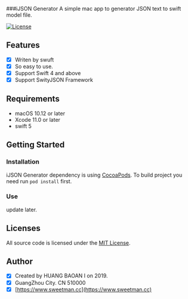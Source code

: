 ###iJSON Generator
A simple mac app to generator JSON text to swift model file.

[![License](https://img.shields.io/cocoapods/l/SMInstagramPhotoPicker.svg?style=flat)](http://cocoapods.org/pods/SMInstagramPhotoPicker)


## Features

- [x] Writen by swuft
- [x] So easy to use.
- [x] Support Swift 4 and above
- [x] Support SwityJSON Framework

## Requirements

- macOS 10.12 or later
- Xcode 11.0 or later
- swift 5

## Getting Started

### Installation

iJSON Generator dependency is using [CocoaPods](http://cocoapods.org). To build project you need run `pod install` first.


### Use

update later.

## Licenses

All source code is licensed under the [MIT License](https://raw.github.com/rs/SDWebImage/master/LICENSE).

## Author

- [x] Created by HUANG BAOAN I on 2019.
- [x] GuangZhou City. CN 510000 
- [x] [https://www.sweetman.cc](https://www.sweetman.cc)
